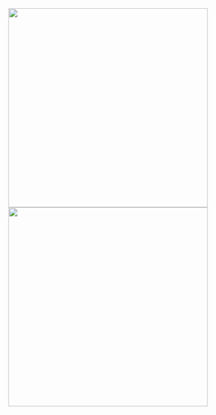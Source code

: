 <a href="https://github.com/anuraghazra/github-readme-stats">
  <img width="400" img align="center" src="https://github-readme-stats.vercel.app/api?username=stavzilber21&show_icons=true&theme=dracula" />
</a>
<a href="https://github.com/anuraghazra/convoychat">
  <img width="400" img align="center" src="https://github-readme-stats.vercel.app/api/top-langs/?username=stavzilber21&layout=compact&theme=radical" />
</a>
